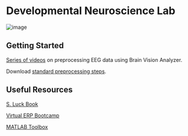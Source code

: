 # Developmental Neuroscience Lab

![image](https://user-images.githubusercontent.com/81769550/117694467-2db0d200-b18d-11eb-8a67-48c89e471847.png)

## Getting Started
[Series of videos](https://jonahkember.github.io/Developmental-Neuroscience-Lab-Toolbox/Preprocessing_Videos) on preprocessing EEG data using Brain Vision Analyzer.

Download [standard preprocessing steps](https://github.com/JonahKember/Developmental-Neuroscience-Lab-Toolbox/blob/gh-pages/Standard%20Preprocessing%20Steps.docx).

## Useful Resources
[S. Luck Book](https://github.com/JonahKember/Developmental-Neuroscience-Lab-Toolbox/tree/gh-pages/Luck-Book)

[Virtual ERP Bootcamp](https://courses.erpinfo.org/courses/Intro-to-ERPs)

[MATLAB Toolbox](https://github.com/JonahKember/Developmental-Neuroscience-Lab-Toolbox)

